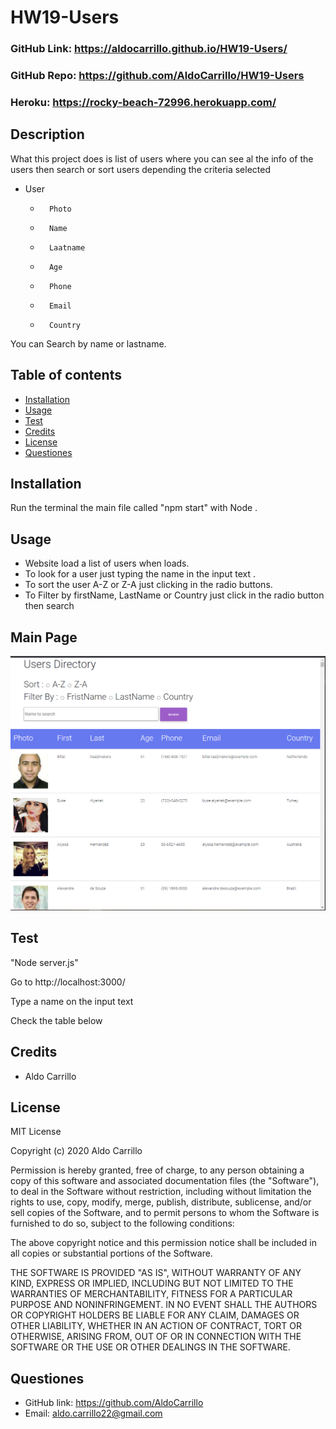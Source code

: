 # HW19-Users



### GitHub Link: https://aldocarrillo.github.io/HW19-Users/ 

### GitHub Repo: https://github.com/AldoCarrillo/HW19-Users

### Heroku: https://rocky-beach-72996.herokuapp.com/

## Description

What this project does is list of users where you can see al the info of the users then search or sort users depending the criteria selected

-   User
    -       Photo
    -       Name
    -       Laatname
    -       Age
    -       Phone
    -       Email
    -       Country

You can Search by name or lastname.

## Table of contents

-   [Installation](#installation)
-   [Usage](#usage)
-   [Test](#test)
-   [Credits](#credits)
-   [License](#license)
-   [Questiones](#Questiones)

## Installation

Run the terminal the main file called "npm start" with Node .

## Usage

-   Website load a list of users when loads.
-   To look for a user just typing the name in the input text .
-   To sort the user A-Z or Z-A just clicking in the radio buttons.
-   To Filter by firstName, LastName or Country just click in the radio button then search

## Main Page

![main](./public/main.PNG)


## Test

"Node server.js"

Go to http://localhost:3000/ 

Type a name on the input text

Check the table below

## Credits

-   Aldo Carrillo

## License

MIT License

Copyright (c) 2020 Aldo Carrillo

Permission is hereby granted, free of charge, to any person obtaining a copy
of this software and associated documentation files (the "Software"), to deal
in the Software without restriction, including without limitation the rights
to use, copy, modify, merge, publish, distribute, sublicense, and/or sell
copies of the Software, and to permit persons to whom the Software is
furnished to do so, subject to the following conditions:

The above copyright notice and this permission notice shall be included in all
copies or substantial portions of the Software.

THE SOFTWARE IS PROVIDED "AS IS", WITHOUT WARRANTY OF ANY KIND, EXPRESS OR
IMPLIED, INCLUDING BUT NOT LIMITED TO THE WARRANTIES OF MERCHANTABILITY,
FITNESS FOR A PARTICULAR PURPOSE AND NONINFRINGEMENT. IN NO EVENT SHALL THE
AUTHORS OR COPYRIGHT HOLDERS BE LIABLE FOR ANY CLAIM, DAMAGES OR OTHER
LIABILITY, WHETHER IN AN ACTION OF CONTRACT, TORT OR OTHERWISE, ARISING FROM,
OUT OF OR IN CONNECTION WITH THE SOFTWARE OR THE USE OR OTHER DEALINGS IN THE
SOFTWARE.

## Questiones

-   GitHub link: https://github.com/AldoCarrillo
-   Email: aldo.carrillo22@gmail.com
